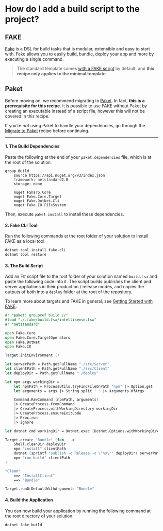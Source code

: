 # How do I add a build script to the project?

## FAKE
[Fake](https://fake.build/) is a DSL for build tasks that is modular, extensible and easy to start with. Fake allows you to easily build, bundle, deploy your app and more by executing a single command.

> The standard template comes [with a FAKE script](/template-fake) by default, and **this recipe only applies to the minimal template**.

## Paket
Before moving on, we recommend migrating to [Paket](https://fsprojects.github.io/Paket/). In fact, **this is a prerequisite for this recipe**. It is possible to use FAKE without Paket by creating an executable instead of a script file, however this will not be covered in this recipe.

If you’re *not* using Paket to handle your dependencies, go through the [Migrate to Paket](/recipes/package-management/migrate-to-paket.md) recipe before continuing.

---
#### 1. The Build Dependencies
Paste the following at the end of your `paket.dependencies` file, which is at the root of the solution.
```
group Build
    source https://api.nuget.org/v3/index.json
    framework: netstandard2.0
    storage: none

    nuget FSharp.Core
    nuget Fake.Core.Target
    nuget Fake.DotNet.Cli
    nuget Fake.IO.FileSystem
```
Then, execute `paket install` to install these dependencies.

#### 2. Fake CLI Tool
Run the following commands at the root folder of your solution to install FAKE as a local tool:
```bash
dotnet tool install fake-cli
dotnet tool restore
```

#### 3. The Build Script
Add an F# script file to the root folder of your solution named `build.fsx` and paste the following code into it.
The script builds publishes the client and server appliations in their production / release modes, and copies the outputs of both into a `deploy` folder at the root of the repository.

To learn more about targets and FAKE in general, see [Getting Started with FAKE](https://fake.build/fake-gettingstarted.html#Minimal-example).
```fsharp
#r "paket: groupref build //"
#load "./.fake/build.fsx/intellisense.fsx"
#r "netstandard"

open Fake.Core
open Fake.Core.TargetOperators
open Fake.DotNet
open Fake.IO

Target.initEnvironment ()

let serverPath = Path.getFullName "./src/Server"
let clientPath = Path.getFullName "./src/Client"
let deployDir = Path.getFullName "./deploy"

let npm args workingDir =
    let npmPath = ProcessUtils.tryFindFileOnPath "npm" |> Option.get
    let arguments = args |> String.split ' ' |> Arguments.OfArgs

    Command.RawCommand (npmPath, arguments)
    |> CreateProcess.fromCommand
    |> CreateProcess.withWorkingDirectory workingDir
    |> CreateProcess.ensureExitCode
    |> Proc.run
    |> ignore

let dotnet cmd workingDir = DotNet.exec (DotNet.Options.withWorkingDirectory workingDir) cmd ""

Target.create "Bundle" (fun _ ->
    Shell.cleanDir deployDir
    npm "install" clientPath
    dotnet (sprintf "publish -c Release -o \"%s\"" deployDir) serverPath
    npm "run build" clientPath
)

"Clean"
    ==> "InstallClient"
    ==> "Bundle"

Target.runOrDefaultWithArguments "Bundle"
```

#### 4. Build the Application
You can now build your application by running the following command at the root directory of your solution:
```powershell
dotnet fake build
```